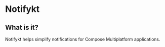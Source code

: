 # Notifykt


## What is it?

Notifykt helps simplify notifications for Compose Multiplatform applications.